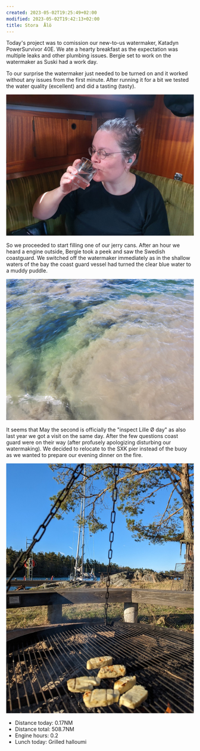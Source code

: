 ```yaml
---
created: 2023-05-02T19:25:49+02:00
modified: 2023-05-02T19:42:13+02:00
title: Stora  Ålö
---
```


Today's project was to comission our new-to-us watermaker, Katadyn PowerSurvivor 40E. We ate a hearty breakfast as the expectation was multiple leaks and other plumbing issues. Bergie set to work on the watermaker as Suski had a work day. 

To our surprise the watermaker just needed to be turned on and it worked without any issues from the first minute. After running it for a bit we tested the water quality (excellent) and did a tasting 
(tasty). 

![Image](../2023/093dce66ad2f9da2ed75a6222971a79a.jpg) 

So we proceeded to start filling one of our jerry cans. After an hour we heard a engine outside, Bergie took a peek and saw the Swedish coastguard. We switched off the watermaker immediately as in the shallow waters of the bay the coast guard vessel had turned the clear blue water to a muddy puddle.

![Image](../2023/e9770349c151cacd94e0b7f8899dc0fb.jpg) 

It seems that May the second is officially the "inspect Lille Ø day" as also last year we got a visit on the same day. After the few questions coast guard were on their way (after profusely apologizing disturbing our watermaking). We decided to relocate to the SXK pier instead of the buoy as we wanted to prepare our evening dinner on the fire.

![Image](../2023/dd7489b7bdd982bb91f79b5d64ff87ba.jpg) 

* Distance today: 0.17NM
* Distance total: 508.7NM
* Engine hours: 0.2
* Lunch today: Grilled halloumi
